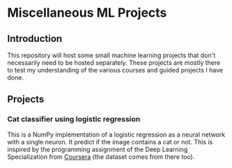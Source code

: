 # Miscellaneous ML Projects

## Introduction

This repository will host some small machine learning projects that don't necessarily need to be hosted separately.
These projects are mostly there to test my understanding of the various courses and guided projects I have done.

## Projects

### Cat classifier using logistic regression

This is a NumPy implementation of a logistic regression as a neural network with a single neuron. It predict if the image contains a cat or not. This is inspired by the programming assignment of the Deep Learning Specialization from [Coursera](https://www.coursera.org/specializations/deep-learning) (the dataset comes from there too).
